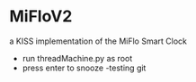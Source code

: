 # MiFloV2
a KISS implementation of the MiFlo Smart Clock

- run threadMachine.py as root
- press enter to snooze
-testing git


